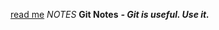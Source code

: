 [read me](https://github.com/Kimball-Peterson/startup/blob/main/README.md)
*NOTES*
**Git Notes**
***- Git is useful. Use it.***
